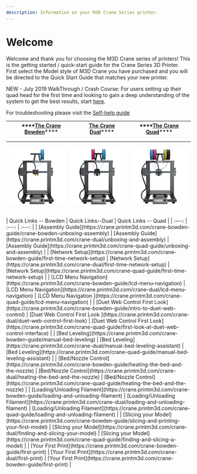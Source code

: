 ```yaml
---
description: Information on your M3D Crane Series printer.
---
```


# Welcome

Welcome and thank you for choosing the M3D Crane series of printers! This is the getting started / quick-start guide for the Crane Series 3D Printer. First select the Model style of M3D Crane you have purchased and you will be directed to the Quick Start Guide that matches your new printer.

NEW - July 2019 WalkThrough / Crash Course: For users setting up their quad head for the first time and looking to gain a deep understanding of the system to get the best results, start [here](https://coda.io/d/M3D-Official-Troubleshooting-Self-Help-Guide_dzE73kMbIAL/Quad-Expert-Crash-Course_sudLH#_luBEE).

For troubleshooting please visit the [Self-help guide](https://coda.io/d/M3D-Public-Coda-Self-Help-Support_dzE73kMbIAL/Crane-Troubleshooting_suMmY#_lu4jO)

| \*\*\*\*[**The Crane Bowden**](https://crane.printm3d.com/crane-bowden-guide/crane-bowden-unboxing-assembly)\*\*\*\* | [**The Crane Dual**](https://crane.printm3d.com/crane-dual/unboxing-and-assembly)\*\*\*\* | \*\*\*\*[**The Crane Quad**](https://crane.printm3d.com/crane-quad-guide/unboxing-and-assembly)\*\*\*\* |
| :---: | :---: | :---: |


<table>
  <thead>
    <tr>
      <th style="text-align:center">
        <img src=".gitbook/assets/smallbowden.png" alt="gras" />
      </th>
      <th style="text-align:left">
        <p></p>
        <p>
          <img src=".gitbook/assets/smalldual.png" alt="test" />
        </p>
      </th>
      <th style="text-align:center">
        <img src=".gitbook/assets/smallquad.png" alt="gras" />
      </th>
    </tr>
  </thead>
  <tbody></tbody>
</table>| Quick Links -- Bowden | Quick Links--Dual | Quick Links -- Quad |
| :---: | :---: | :---: |
| [Assembly Guide](https://crane.printm3d.com/crane-bowden-guide/crane-bowden-unboxing-assembly) | [Assembly Guide](https://crane.printm3d.com/crane-dual/unboxing-and-assembly) | [Assembly Guide](https://crane.printm3d.com/crane-quad-guide/unboxing-and-assembly) |
| [Network Setup](https://crane.printm3d.com/crane-bowden-guide/first-time-network-setup) | [Network Setup](https://crane.printm3d.com/crane-dual/first-time-network-setup) | [Network Setup](https://crane.printm3d.com/crane-quad-guide/first-time-network-setup) |
| [LCD Menu Navigation](https://crane.printm3d.com/crane-bowden-guide/lcd-menu-navigation) | [LCD Menu Navigation](https://crane.printm3d.com/crane-dual/lcd-menu-navigation) | [LCD Menu Navigation ](https://crane.printm3d.com/crane-quad-guide/lcd-menu-navigation)  |
| [Duet Web Control First Look](https://crane.printm3d.com/crane-bowden-guide/intro-to-duet-web-control) | [Duet Web Control First Look ](https://crane.printm3d.com/crane-dual/duet-web-control-first-look) | [Duet Web Control First Look](https://crane.printm3d.com/crane-quad-guide/first-look-at-duet-web-control-interface)  |
| [Bed Leveling](https://crane.printm3d.com/crane-bowden-guide/manual-bed-leveling) | [Bed Leveling](https://crane.printm3d.com/crane-dual/manual-bed-leveling-assistant)  | [Bed Leveling](https://crane.printm3d.com/crane-quad-guide/manual-bed-leveling-assistant) |
| [Bed/Nozzle Control](https://crane.printm3d.com/crane-bowden-guide/heating-the-bed-and-the-nozzle) | [Bed/Nozzle Control](https://crane.printm3d.com/crane-dual/heating-the-bed-and-the-nozzle) | [Bed/Nozzle Control](https://crane.printm3d.com/crane-quad-guide/heating-the-bed-and-the-nozzle) |
| [Loading/Unloading Filament](https://crane.printm3d.com/crane-bowden-guide/loading-and-unloading-filament) | [Loading/Unloading Filament](https://crane.printm3d.com/crane-dual/loading-and-unloading-filament) | [Loading/Unloading Filament](https://crane.printm3d.com/crane-quad-guide/loading-and-unloading-filament) |
| [Slicing your Model](https://crane.printm3d.com/crane-bowden-guide/slicing-and-printing-your-first-model) | [Slicing your Model](https://crane.printm3d.com/crane-dual/finding-and-slicing-your-model) | [Slicing your Model](https://crane.printm3d.com/crane-quad-guide/finding-and-slicing-a-model) |
| [Your First Print](https://crane.printm3d.com/crane-bowden-guide/first-print) | [Your First Print](https://crane.printm3d.com/crane-dual/first-print) | [Your First Print](https://crane.printm3d.com/crane-bowden-guide/first-print) |



